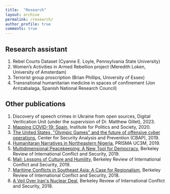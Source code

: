 ```yaml
---
title:  "Research"
layout: archive
permalink: /research/
author_profile: true
comments: true
---
```

## Research assistant
1. Rebel Courts Dataset (Cyanne E. Loyle, Pennsylvania State University)
2. Women’s Activities in Armed Rebellion project (Meredith Loken, University of Amsterdam)
3. Terrorist group proscription (Brian Phillips, University of Essex)
4. Transnational humanitarian medicine in spaces of confinement (Jon Arrizabalaga, Spanish National Research Council)

## Other publications
1. Discovery of speech crimes in Ukraine from open sources, Digital Veritication Unit (under the supervision of Dr. Matthew Gillet), 2023.
2. [Mapping COVID-19: Spain](https://www.politikaspolecnost.cz/en/spain/), Institute for Politics and Society, 2020.
3. [The United States, "Olympic Games" and the future of offensive cyber operations](https://cbap.cz/archiv/4305), Center for Security Analysis and Prevention (CBAP), 2019.
4. [Humanitaran Narratives in Northeastern Nigeria](https://somosprismauc3m.wordpress.com/2019/12/01/narrativas-humanitarias-en-el-noreste-de-nigeria/), PRISMA UC3M, 2019.
5. [Multidimensional Peacekeeping: A New Tool for Democracy](https://www.ocf.berkeley.edu/~rics/multidimensional-peacekeeping-a-new-tool-for-democracy/), Berkeley Review of International Conflict and Security, 2019.
6. [Mali: Lessons of Culture and Humility](https://www.ocf.berkeley.edu/~rics/mali-lessons-of-culture-and-humility/), Berkeley Review of International Conflict and Security, 2019.
7. [Maritime Conflicts in Southeast Asia: A Case for Regionalism](https://www.ocf.berkeley.edu/~rics/maritime-conflicts-in-southeast-asia-a-case-for-regionalism/), Berkeley Review of International Conflict and Security, 2018.
8. [A Veil Over Iran's Nuclear Deal](https://www.ocf.berkeley.edu/~rics/a-veil-over-irans-nuclear-deal/), Berkeley Review of International Conflict and Security, 2018.
